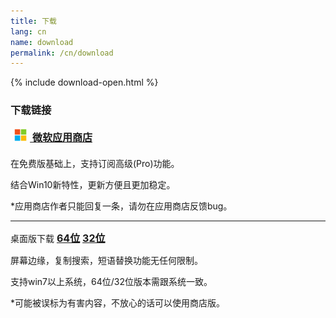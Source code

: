 ```yaml
---
title: 下载
lang: cn
name: download
permalink: /cn/download
---
```

{% include download-open.html %}
<style>
div.dl-link a {
	font-size: 16px;
	font-weight: 700;
}
h4 {
	font-size: 1.2em !important;
}
</style>

### 下载链接

<div style="margin: 20px 0px;" class="dl-link">
	<a id="store-link" href="https://www.microsoft.com/store/apps/9pfn5k6qxt46">
		<img src="/img/ms-logo.png" style="height: 20px;
    margin: -3px 5px 0 6px;">
    	<span class="m-color">微软应用商店</span>
	</a>
</div>

在免费版基础上，支持订阅高级(Pro)功能。

结合Win10新特性，更新方便且更加稳定。

 *应用商店作者只能回复一条，请勿在应用商店反馈bug。

---

<div style="margin: 10px 0;" class="dl-link">
	桌面版下载
	<a class="m-color" href="/bin/OneQuick.{{site.stable-version}}.x64.zip" onclick="ga('send', 'event', 'download', 'desktop', 'x64');">64位</a>
	<a class="m-color" href="/bin/OneQuick.{{site.stable-version}}.x86.zip" onclick="ga('send', 'event', 'download', 'desktop', 'x86');">32位</a>
</div>

屏幕边缘，复制搜索，短语替换功能无任何限制。

支持win7以上系统，64位/32位版本需跟系统一致。

 *可能被误标为有害内容，不放心的话可以使用商店版。
